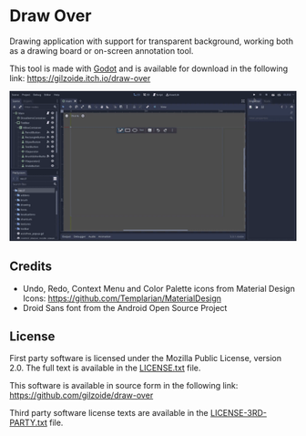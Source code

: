 # Draw Over
Drawing application with support for transparent background, working both as a
drawing board or on-screen annotation tool.

This tool is made with [Godot](https://godotengine.org/) and is available for
download in the following link: https://gilzoide.itch.io/draw-over

![](screenshots/demo.gif)


## Credits
- Undo, Redo, Context Menu and Color Palette icons from Material Design Icons: https://github.com/Templarian/MaterialDesign
- Droid Sans font from the Android Open Source Project


## License
First party software is licensed under the Mozilla Public License, version 2.0.
The full text is available in the [LICENSE.txt](LICENSE.txt) file.

This software is available in source form in the following link: https://github.com/gilzoide/draw-over

Third party software license texts are available in the [LICENSE-3RD-PARTY.txt](LICENSE-3RD-PARTY.txt) file.
